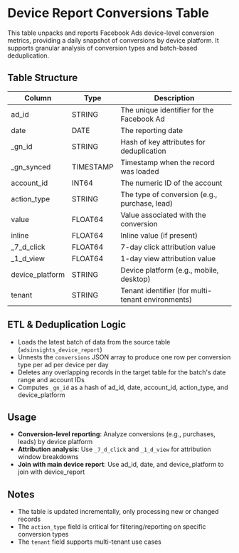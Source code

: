 # Device Report Conversions Table

This table unpacks and reports Facebook Ads device-level conversion metrics, providing a daily snapshot of conversions by device platform. It supports granular analysis of conversion types and batch-based deduplication.

## Table Structure

| Column           | Type      | Description                                                      |
|------------------|-----------|------------------------------------------------------------------|
| ad_id            | STRING    | The unique identifier for the Facebook Ad                        |
| date             | DATE      | The reporting date                                               |
| _gn_id           | STRING    | Hash of key attributes for deduplication                         |
| _gn_synced       | TIMESTAMP | Timestamp when the record was loaded                             |
| account_id       | INT64     | The numeric ID of the account                                    |
| action_type      | STRING    | The type of conversion (e.g., purchase, lead)                    |
| value            | FLOAT64   | Value associated with the conversion                             |
| inline           | FLOAT64   | Inline value (if present)                                        |
| _7_d_click       | FLOAT64   | 7-day click attribution value                                    |
| _1_d_view        | FLOAT64   | 1-day view attribution value                                     |
| device_platform  | STRING    | Device platform (e.g., mobile, desktop)                          |
| tenant           | STRING    | Tenant identifier (for multi-tenant environments)                |

## ETL & Deduplication Logic

- Loads the latest batch of data from the source table (`adsinsights_device_report`)
- Unnests the `conversions` JSON array to produce one row per conversion type per ad per device per day
- Deletes any overlapping records in the target table for the batch's date range and account IDs
- Computes `_gn_id` as a hash of ad_id, date, account_id, action_type, and device_platform

## Usage

- **Conversion-level reporting**: Analyze conversions (e.g., purchases, leads) by device platform
- **Attribution analysis**: Use `_7_d_click` and `_1_d_view` for attribution window breakdowns
- **Join with main device report**: Use ad_id, date, and device_platform to join with device_report

## Notes

- The table is updated incrementally, only processing new or changed records
- The `action_type` field is critical for filtering/reporting on specific conversion types
- The `tenant` field supports multi-tenant use cases 